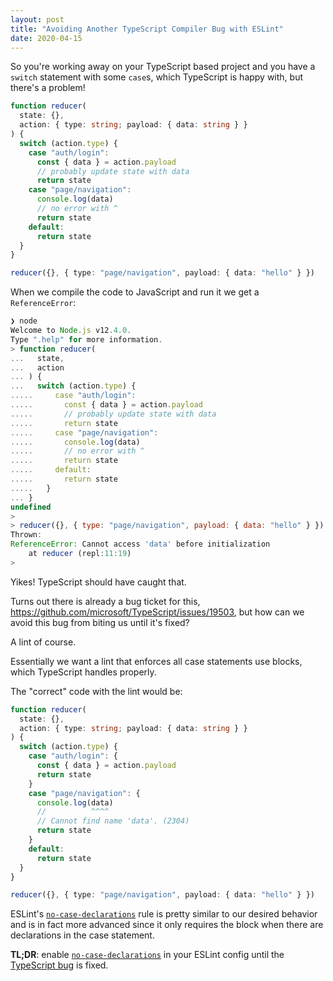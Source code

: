```yaml
---
layout: post
title: "Avoiding Another TypeScript Compiler Bug with ESLint"
date: 2020-04-15
---
```


So you're working away on your TypeScript based project and you have a
`switch` statement with some `case`s, which TypeScript is happy with, but
there's a problem!

```typescript
function reducer(
  state: {},
  action: { type: string; payload: { data: string } }
) {
  switch (action.type) {
    case "auth/login":
      const { data } = action.payload
      // probably update state with data
      return state
    case "page/navigation":
      console.log(data)
      // no error with ^
      return state
    default:
      return state
  }
}

reducer({}, { type: "page/navigation", payload: { data: "hello" } })
```

When we compile the code to JavaScript and run it we get a `ReferenceError`:

```javascript
❯ node
Welcome to Node.js v12.4.0.
Type ".help" for more information.
> function reducer(
...   state,
...   action
... ) {
...   switch (action.type) {
.....     case "auth/login":
.....       const { data } = action.payload
.....       // probably update state with data
.....       return state
.....     case "page/navigation":
.....       console.log(data)
.....       // no error with ^
.....       return state
.....     default:
.....       return state
.....   }
... }
undefined
>
> reducer({}, { type: "page/navigation", payload: { data: "hello" } })
Thrown:
ReferenceError: Cannot access 'data' before initialization
    at reducer (repl:11:19)
>
```

Yikes! TypeScript should have caught that.

Turns out there is already a bug ticket for this,
<https://github.com/microsoft/TypeScript/issues/19503>, but how can we avoid
this bug from biting us until it's fixed?

A lint of course.

Essentially we want a lint that enforces all case statements use blocks,
which TypeScript handles properly.

The "correct" code with the lint would be:

```typescript
function reducer(
  state: {},
  action: { type: string; payload: { data: string } }
) {
  switch (action.type) {
    case "auth/login": {
      const { data } = action.payload
      return state
    }
    case "page/navigation": {
      console.log(data)
      //          ^^^^
      // Cannot find name 'data'. (2304)
      return state
    }
    default:
      return state
  }
}

reducer({}, { type: "page/navigation", payload: { data: "hello" } })
```

ESLint's
[`no-case-declarations`](https://eslint.org/docs/rules/no-case-declarations)
rule is pretty similar to our desired behavior and is in fact more advanced
since it only requires the block when there are declarations in the case
statement.

**TL;DR**: enable
[`no-case-declarations`](https://eslint.org/docs/rules/no-case-declarations)
in your ESLint config until the [TypeScript
bug](https://github.com/microsoft/TypeScript/issues/19503) is fixed.
